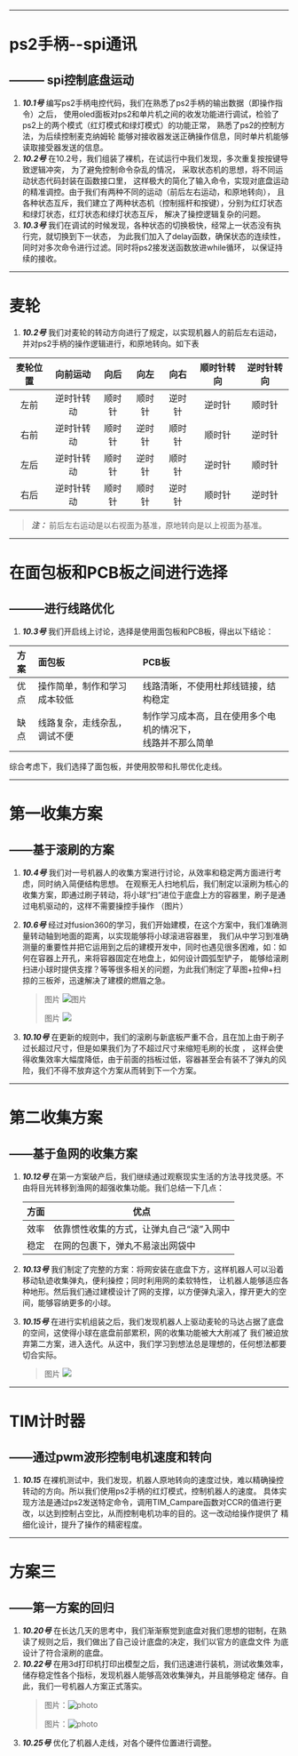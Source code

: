 ***  

# **ps2手柄--spi通讯**
## ——— spi控制底盘运动
1. ***10.1号*** 编写ps2手柄电控代码，我们在熟悉了ps2手柄的输出数据（即操作指令）之后，
使用oled面板对ps2和单片机之间的收发功能进行调试，检验了ps2上的两个模式（红灯模式和绿灯模式）的功能正常，
熟悉了ps2的控制方法，为后续控制麦克纳姆轮
能够对接收器发送正确操作信息，同时单片机能够读取接受器发送的信息。
2. ***10.2号*** 在10.2号，我们组装了裸机，在试运行中我们发现，多次重复按按键导致逻辑冲突，
为了避免控制命令杂乱的情况， 采取状态机的思想，将不同运动状态代码封装在函数接口里，
这样极大的简化了输入命令，实现对底盘运动的精准调控。由于我们有两种不同的运动（前后左右运动，和原地转向），
且各种状态互斥，我们建立了两种状态机（控制摇杆和按键），分别为红灯状态和绿灯状态，红灯状态和绿灯状态互斥， 
解决了操控逻辑复杂的问题。
3. ***10.3号*** 我们在调试的时候发现，各种状态的切换极快，经常上一状态没有执行完，就切换到下一状态，
为此我们加入了delay函数，确保状态的连续性，同时对多次命令进行过滤。同时将ps2接发送函数放进while循环，
以保证持续的接收。

***

# **麦轮**  
1. ***10.2号*** 我们对麦轮的转动方向进行了规定，以实现机器人的前后左右运动，并对ps2手柄的操作逻辑进行，和原地转向。如下表

| 麦轮位置 | 向前运动  | 向后  |  向左   |     向右      |  顺时针转向  | 逆时针转向 |
|:----:|:-----:|:---:|:-----:|:-----------:|:-------:|:-----:|
|  左前  | 逆时针转动 | 顺时针 |  顺时针  |     逆时针     |     逆时针    |   顺时针    |
|  右前  | 逆时针转动 |   顺时针  |  逆时针  |     顺时针     |    顺时针      |逆时针  |
|  左后  | 逆时针转动 |   顺时针  |  逆时针  |     顺时针     |    逆时针     |   顺时针    |
|  右后  | 逆时针转动 |   顺时针  |  顺时针  |     逆时针     |     顺时针    |    逆时针   |
> ***注：***
前后左右运动是以右视面为基准，原地转向是以上视面为基准。
***


# **在面包板和PCB板之间进行选择**
## ———进行线路优化
1. ***10.3号*** 我们开启线上讨论，选择是使用面包板和PCB板，得出以下结论：

|  方案  | 面包板            | PCB板                               |
|:----:|:---------------|:-----------------------------------|
|  优点  | 操作简单，制作和学习成本较低 | 线路清晰，不使用杜邦线链接，结构稳定                 |
|  缺点  | 线路复杂，走线杂乱，调试不便 | 制作学习成本高，且在使用多个电机的情况下，<br/>线路并不那么简单 |
综合考虑下，我们选择了面包板，并使用胶带和扎带优化走线。

***

# **第一收集方案**
## ——基于滚刷的方案
1. ***10.4号*** 我们对一号机器人的收集方案进行讨论，从效率和稳定两方面进行考虑，同时纳入简便结构思想。
在观察无人扫地机后，我们制定以滚刷为核心的收集方案，即通过刷子转动，将小球“扫”进位于底盘上方的容器里，刷子是通过电机驱动的，这样不需要操控手操作
（图片）
2. ***10.6号*** 经过对fusion360的学习，我们开始建模，在这个方案中，我们准确测量转动轴到地面的距离，以实现能够将小球滚进容器里，
我们从中学习到准确测量的重要性并把它运用到之后的建模开发中，同时也遇见很多困难，如：如何在容器上开孔，来将容器固定在地盘上，如何设计圆弧型铲子，
能够给滚刷扫进小球时提供支撑？等等很多相关的问题，为此我们制定了草图+拉伸+扫掠的三板斧，迅速解决了建模的燃眉之急。
    > 图片 ![图片](https://github.com/cmz488/CRTC_all/blob/main/%E5%9B%BE%E7%89%87/IMG_20251017_002535.jpg)
    > 
    > 图片 ![](https://github.com/cmz488/CRTC_all/blob/main/%E5%9B%BE%E7%89%87/%E5%B1%8F%E5%B9%95%E6%88%AA%E5%9B%BE%202025-10-28%20234150.png)

3. ***10.10号*** 在更新的规则中，我们的滚刷与新底板严重不合，且在加上由于刷子过长超过尺寸，但是如果我们为了不超过尺寸来缩短毛刷的长度 ，
这样会使得收集效率大幅度降低，由于前面的挡板过低，容器甚至会有装不了弹丸的风险，我们不得不放弃这个方案从而转到下一个方案。

***

# **第二收集方案**
## ——基于鱼网的收集方案
1. ***10.12号*** 在第一方案破产后，我们继续通过观察现实生活的方法寻找灵感。不由将目光转移到渔网的超强收集功能。我们总结一下几点：
    
    | 方面 | 优点                    |
    |----|-----------------------|
    | 效率 | 依靠惯性收集的方式，让弹丸自己“滚”入网中 |
    | 稳定 | 在网的包裹下，弹丸不易滚出网袋中      |  

2. ***10.13号*** 我们制定了完整的方案：将网安装在底盘下方，这样机器人可以沿着移动轨迹收集弹丸，便利操控；同时利用网的柔软特性，
让机器人能够适应各种地形。然后我们通过建模设计了网的支撑，以方便弹丸滚入，撑开更大的空间，能够容纳更多的小球。
3.  ***10.15号*** 在进行实机组装之后，我们发现机器人上驱动麦轮的马达占据了底盘的空间，这使得小球在底盘前部累积，网的收集功能被大大削减了
我们被迫放弃第二方案，进入迭代。从这中，我们学习到想法总是理想的，任何想法都要切合实际。
    > 图片 ![](https://github.com/cmz488/CRTC_all/blob/main/%E5%9B%BE%E7%89%87/IMG_20251023_144900.jpg)

***

# **TIM计时器**
## ——通过pwm波形控制电机速度和转向
1. ***10.15*** 在裸机测试中，我们发现，机器人原地转向的速度过快，难以精确操控转动的方向。所以我们使用ps2手柄的红灯模式，控制机器人的速度。
具体实现方法是通过ps2发送特定命令，调用TIM_Campare函数对CCR的值进行更改，以达到控制占空比，从而控制电机功率的目的。这一改动给操作提供了
精细化设计，提升了操作的精密程度。

*** 

# **方案三**
## ——第一方案的回归
1. ***10.20号*** 在长达几天的思考中，我们渐渐察觉到底盘对我们思想的钳制，在熟读了规则之后，我们做出了自己设计底盘的决定，我们以官方的底盘文件
为底设计了符合滚刷的底盘。
2.  ***10.22号*** 在用3d打印机打印出模型之后，我们迅速进行装机，测试收集效率，储存稳定性各个指标，发现机器人能够高效收集弹丸，并且能够稳定
储存。自此，我们一号机器人方案正式落实。
    > 图片：![photo](https://github.com/cmz488/CRTC_all/blob/main/%E5%9B%BE%E7%89%87/2B4CD31F92342293063E53C42FDF9BDE.jpg)
    > 
    > 图片：![photo](https://github.com/cmz488/CRTC_all/blob/main/%E5%9B%BE%E7%89%87/%E5%B0%8F%E8%BD%A6%E5%BB%BA%E6%A8%A1%E5%9B%BE2.png)
3. ***10.25号*** 优化了机器人走线，对各个硬件位置进行调整。

